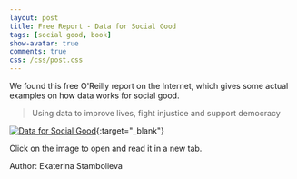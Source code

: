 ```yaml
---
layout: post
title: Free Report - Data for Social Good
tags: [social good, book]
show-avatar: true
comments: true
css: /css/post.css
--- 
```


We found this free O'Reilly report on the Internet, which gives some actual examples on how data works for social good.  

> Using data to improve lives, fight injustice and support democracy    
  
[![Data for Social Good](http://covers.oreillystatic.com/images/0636920038511/cat.gif)](http://www.oreilly.com/data/free/files/data-and-social-good.pdf){:target="_blank"}   
  
Click on the image to open and read it in a new tab.  
    
<p class='author'>Author: Ekaterina Stambolieva</p>